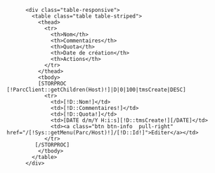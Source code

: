           <div class="table-responsive">
            <table class="table table-striped">
              <thead>
                <tr>
                  <th>Nom</th>
                  <th>Commentaires</th>
                  <th>Quota</th>
                  <th>Date de création</th>
                  <th>Actions</th>
                </tr>
              </thead>
              <tbody>
              [STORPROC [!ParcClient::getChildren(Host)!]|D|0|100|tmsCreate|DESC]
                <tr>
                  <td>[!D::Nom!]</td>
                  <td>[!D::Commentaires!]</td>
                  <td>[!D::Quota!]</td>
                  <td>[DATE d/m/Y H:i:s][!D::tmsCreate!][/DATE]</td>
                  <td><a class="btn btn-info  pull-right" href="/[!Sys::getMenu(Parc/Host)!]/[!D::Id!]">Editer</a></td>
                </tr>
             [/STORPROC]
              </tbody>
            </table>
          </div>